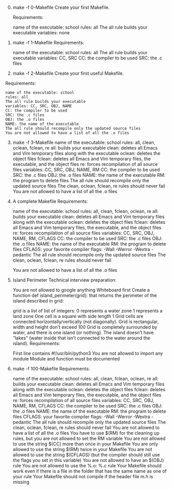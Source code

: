 0. make -f 0-Makefile
	Create your first Makefile.

	Requirements:

	name of the executable: school
	rules: all
	The all rule builds your executable
	variables: none

1. make -f 1-Makefile
	Requirements:

	name of the executable: school
	rules: all
	The all rule builds your executable
	variables: CC, SRC
	CC: the compiler to be used
	SRC: the .c files

2. make -f 2-Makefile
Create your first useful Makefile.

Requirements:

	name of the executable: school
	rules: all
	The all rule builds your executable
	variables: CC, SRC, OBJ, NAME
	CC: the compiler to be used
	SRC: the .c files
	OBJ: the .o files
	NAME: the name of the executable
	The all rule should recompile only the updated source files
	You are not allowed to have a list of all the .o files

3. make -f 3-Makefile
	name of the executable: school
	rules: all, clean, oclean, fclean, re
	all: builds your executable
	clean: deletes all Emacs and Vim temporary files along with the executable
	oclean: deletes the object files
	fclean: deletes all Emacs and Vim temporary files, the executable, and the object files
	re: forces recompilation of all source files
	variables: CC, SRC, OBJ, NAME, RM
	CC: the compiler to be used
	SRC: the .c files
	OBJ: the .o files
	NAME: the name of the executable
	RM: the program to delete files
	The all rule should recompile only the updated source files
	The clean, oclean, fclean, re rules should never fail
	You are not allowed to have a list of all the .o files

4. A complete Makefile
Requirements:

	name of the executable: school
	rules: all, clean, fclean, oclean, re
	all: builds your executable
	clean: deletes all Emacs and Vim temporary files along with the executable
	oclean: deletes the object files
	fclean: deletes all Emacs and Vim temporary files, the executable, and the object files
	re: forces recompilation of all source files
	variables: CC, SRC, OBJ, NAME, RM, CFLAGS
	CC: the compiler to be used
	SRC: the .c files
	OBJ: the .o files
	NAME: the name of the executable
	RM: the program to delete files
	CFLAGS: your favorite compiler flags: -Wall -Werror -Wextra -pedantic
	The all rule should recompile only the updated source files
	The clean, oclean, fclean, re rules should never fail

	You are not allowed to have a list of all the .o files

5.  Island Perimeter
	Technical interview preparation:

	You are not allowed to google anything
	Whiteboard first
	Create a function def island_perimeter(grid): that returns the perimeter of the island described in grid:

	grid is a list of list of integers:
	0 represents a water zone
	1 represents a land zone
	One cell is a square with side length 1
	Grid cells are connected horizontally/vertically (not diagonally).
	Grid is rectangular, width and height don’t exceed 100
	Grid is completely surrounded by water, and there is one island (or nothing).
	The island doesn’t have “lakes” (water inside that isn’t connected to the water around the island).
	Requirements:

	First line contains #!/usr/bin/python3
	You are not allowed to import any module
	Module and function must be documented

6. make -f 100-Makefile
Requirements:

	name of the executable: school
	rules: all, clean, fclean, oclean, re
	all: builds your executable
	clean: deletes all Emacs and Vim temporary files along with the executable
	oclean: deletes the object files
	fclean: deletes all Emacs and Vim temporary files, the executable, and the object files
	re: forces recompilation of all source files
	variables: CC, SRC, OBJ, NAME, RM, CFLAGS
	CC: the compiler to be used
	SRC: the .c files
	OBJ: the .o files
	NAME: the name of the executable
	RM: the program to delete files
	CFLAGS: your favorite compiler flags: -Wall -Werror -Wextra -pedantic
	The all rule should recompile only the updated source files
	The clean, oclean, fclean, re rules should never fail
	You are not allowed to have a list of all the .o files
	You have to use $(RM) for the cleaning up rules, but you are not allowed to set the RM variable
	You are not allowed to use the string $(CC) more than once in your Makefile
	You are only allowed to use the string $(RM) twice in your Makefile
	You are not allowed to use the string $(CFLAGS) (but the compiler should still use the flags you set in this variable)
	You are not allowed to have an $(OBJ) rule
	You are not allowed to use the %.o: %.c rule
	Your Makefile should work even if there is a file in the folder that has the same name as one of your rule
	Your Makefile should not compile if the header file m.h is missing

